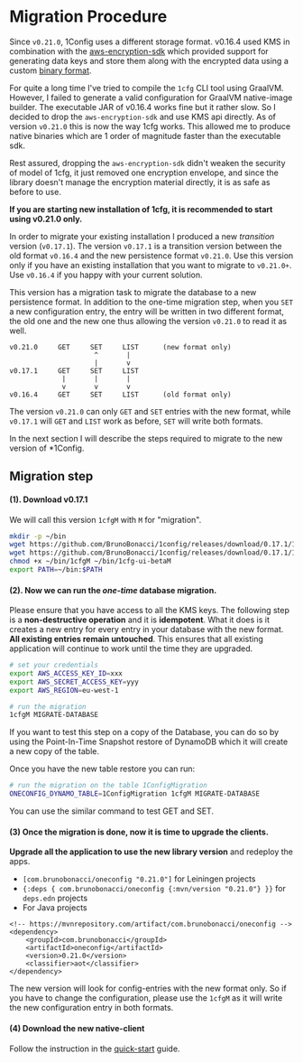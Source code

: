 # Migration Procedure

Since `v0.21.0`, 1Config uses a different storage format.
v0.16.4 used KMS in combination with the [aws-encryption-sdk](https://docs.aws.amazon.com/encryption-sdk/latest/developer-guide/introduction.html)
which provided support for generating data keys and store them
along with the encrypted data using a custom [binary format](https://docs.aws.amazon.com/encryption-sdk/latest/developer-guide/message-format.html).

For quite a long time I've tried to compile the `1cfg` CLI tool using
GraalVM. However, I failed to generate a valid configuration for
GraalVM native-image builder. The executable JAR of v0.16.4 works fine
but it rather slow. So I decided to drop the `aws-encryption-sdk` and
use KMS api directly. As of version `v0.21.0` this is now the way 1cfg works.
This allowed me to produce native binaries which are 1 order of magnitude
faster than the executable sdk.

Rest assured, dropping the `aws-encryption-sdk` didn't weaken the security
of model of 1cfg, it just removed one encryption envelope, and since
the library doesn't manage the encryption material directly, it is as safe
as before to use.

**If you are starting new installation of 1cfg, it is recommended to start using v0.21.0 only.**

In order to migrate your existing installation I produced a new
*transition* version (`v0.17.1`). The version `v0.17.1` is a transition
version between the old format `v0.16.4` and the new persistence format
`v0.21.0`. Use this version only if you have an existing installation
that you want to migrate to `v0.21.0+`. Use `v0.16.4` if you happy with
your current solution.

This version has a migration task to migrate the database to a new
persistence format. In addition to the one-time migration step, when
you `SET` a new configuration entry, the entry will be written in two
different format, the old one and the new one thus allowing the
version `v0.21.0` to read it as well.

```
v0.21.0     GET     SET     LIST      (new format only)
                     ^       |
                     |       v
v0.17.1     GET     SET     LIST
             |       |       |
             v       v       v
v0.16.4     GET     SET     LIST      (old format only)
```


The version `v0.21.0` can only `GET` and `SET` entries with the new format,
while `v0.17.1` will `GET` and `LIST` work as before, `SET` will write both
formats.

In the next section I will describe the steps required to migrate to the new
version of *1Config.

## Migration step

#### (1). Download v0.17.1
We will call this version `1cfgM` with `M` for "migration".
``` bash
mkdir -p ~/bin
wget https://github.com/BrunoBonacci/1config/releases/download/0.17.1/1cfg -O ~/bin/1cfgM
wget https://github.com/BrunoBonacci/1config/releases/download/0.17.1/1cfg-ui-beta -O ~/bin/1cfg-ui-betaM
chmod +x ~/bin/1cfgM ~/bin/1cfg-ui-betaM
export PATH=~/bin:$PATH
```

#### (2). Now we can run the *one-time* database migration.

Please ensure that you have access to all the KMS keys. The following
step is a **non-destructive operation** and it is **idempotent**. What
it does is it creates a new entry for every entry in your database
with the new format. **All existing entries remain untouched**.  This
ensures that all existing application will continue to work until the
time they are upgraded.

``` bash
# set your credentials
export AWS_ACCESS_KEY_ID=xxx
export AWS_SECRET_ACCESS_KEY=yyy
export AWS_REGION=eu-west-1

# run the migration
1cfgM MIGRATE-DATABASE
```

If you want to test this step on a copy of the Database, you can do so
by using the Point-In-Time Snapshot restore of DynamoDB which it will
create a new copy of the table.

Once you have the new table restore you can run:
``` bash
# run the migration on the table 1ConfigMigration
ONECONFIG_DYNAMO_TABLE=1ConfigMigration 1cfgM MIGRATE-DATABASE
```

You can use the similar command to test GET and SET.

#### (3) Once the migration is done, now it is time to upgrade the clients.

**Upgrade all the application to use the new library version** and redeploy the apps.
  - `[com.brunobonacci/oneconfig "0.21.0"]` for Leiningen projects
  - `{:deps { com.brunobonacci/oneconfig {:mvn/version "0.21.0"} }}` for `deps.edn` projects
  - For Java projects
```
<!-- https://mvnrepository.com/artifact/com.brunobonacci/oneconfig -->
<dependency>
    <groupId>com.brunobonacci</groupId>
    <artifactId>oneconfig</artifactId>
    <version>0.21.0</version>
    <classifier>aot</classifier>
</dependency>
```

The new version will look for config-entries with the new format only.
So if you have to change the configuration, please use the `1cfgM` as it will write
the new configuration entry in both formats.

#### (4) Download the new native-client

Follow the instruction in the [quick-start](./quick-start.md) guide.
